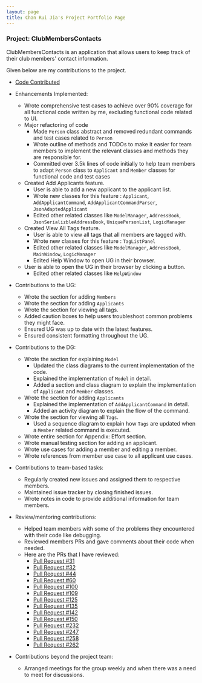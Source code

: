 ```yaml
---
layout: page
title: Chan Rui Jia's Project Portfolio Page
---
```


### Project: ClubMembersContacts

ClubMembersContacts is an application that allows users to keep track of their club members' contact information.

Given below are my contributions to the project.

* [Code Contributed](https://nus-cs2103-ay2324s1.github.io/tp-dashboard/?search=matochichap&breakdown=false&sort=groupTitle%20dsc&sortWithin=title&since=2023-09-22&timeframe=commit&mergegroup=&groupSelect=groupByRepos)

* Enhancements Implemented:
  * Wrote comprehensive test cases to achieve over 90% coverage for all functional code written by me, excluding functional code related to UI.
  * Major refactoring of code
    * Made `Person` class abstract and removed redundant commands and test cases related to `Person`
    * Wrote outline of methods and TODOs to make it easier for team members to implement the relevant classes and methods they are responsible for.
    * Committed over 3.5k lines of code initially to help team members to adapt `Person` class to `Applicant` and `Member` classes for functional code and test cases
  * Created Add Applicants feature.
    * User is able to add a new applicant to the applicant list.
    * Wrote new classes for this feature : `Applicant`, `AddApplicantCommand`, `AddApplicantCommandParser`, `JsonAdaptedApplicant`
    * Edited other related classes like `ModelManager`, `AddressBook`, `JsonSerializbleAddressBook`, `UniquePersonList`, `LogicManager`
  * Created View All Tags feature.
    * User is able to view all tags that all members are tagged with.
    * Wrote new classes for this feature : `TagListPanel`
    * Edited other related classes like `ModelManager`, `AddressBook`, `MainWindow`, `LogicManager`
    * Edited Help Window to open UG in their browser.
  * User is able to open the UG in their browser by clicking a button.
    * Edited other related classes like `HelpWindow`
* Contributions to the UG:
  * Wrote the section for adding `Members`
  * Wrote the section for adding `Applicants`
  * Wrote the section for viewing all tags.
  * Added caution boxes to help users troubleshoot common problems they might face.
  * Ensured UG was up to date with the latest features.
  * Ensured consistent formatting throughout the UG.
* Contributions to the DG:
  * Wrote the section for explaining `Model`
    * Updated the class diagrams to the current implementation of the code.
    * Explained the implementation of `Model` in detail.
    * Added a section and class diagram to explain the implementation of `Applicant` and `Member` classes.
  * Wrote the section for adding `Applicants`
    * Explained the implementation of `AddApplicantCommand` in detail.
    * Added an activity diagram to explain the flow of the command.
  * Wrote the section for viewing all `Tags`.
    * Used a sequence diagram to explain how `Tags` are updated when a `Member` related command is executed.
  * Wrote entire section for Appendix: Effort section.
  * Wrote manual testing section for adding an applicant.
  * Wrote use cases for adding a member and editing a member.
  * Wrote references from member use case to all applicant use cases.
* Contributions to team-based tasks:
  * Regularly created new issues and assigned them to respective members.
  * Maintained issue tracker by closing finished issues.
  * Wrote notes in code to provide additional information for team members.
* Review/mentoring contributions:
  * Helped team members with some of the problems they encountered with their code like debugging.
  * Reviewed members PRs and gave comments about their code when needed.
  * Here are the PRs that I have reviewed:
    * [Pull Request #31](https://github.com/AY2324S1-CS2103T-W15-3/tp/pull/31)
    * [Pull Request #32](https://github.com/AY2324S1-CS2103T-W15-3/tp/pull/32)
    * [Pull Request #44](https://github.com/AY2324S1-CS2103T-W15-3/tp/pull/44)
    * [Pull Request #60](https://github.com/AY2324S1-CS2103T-W15-3/tp/pull/60)
    * [Pull Request #100](https://github.com/AY2324S1-CS2103T-W15-3/tp/pull/100)
    * [Pull Request #109](https://github.com/AY2324S1-CS2103T-W15-3/tp/pull/109)
    * [Pull Request #125](https://github.com/AY2324S1-CS2103T-W15-3/tp/pull/125)
    * [Pull Request #135](https://github.com/AY2324S1-CS2103T-W15-3/tp/pull/135)
    * [Pull Request #142](https://github.com/AY2324S1-CS2103T-W15-3/tp/pull/142)
    * [Pull Request #150](https://github.com/AY2324S1-CS2103T-W15-3/tp/pull/150)
    * [Pull Request #232](https://github.com/AY2324S1-CS2103T-W15-3/tp/pull/232)
    * [Pull Request #247](https://github.com/AY2324S1-CS2103T-W15-3/tp/pull/247)
    * [Pull Request #258](https://github.com/AY2324S1-CS2103T-W15-3/tp/pull/258)
    * [Pull Request #262](https://github.com/AY2324S1-CS2103T-W15-3/tp/pull/262)
* Contributions beyond the project team:
  * Arranged meetings for the group weekly and when there was a need to meet for discussions.
